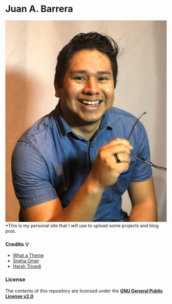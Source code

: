 # Juan A. Barrera
![assets/images/Personal Foto.jpg)](https://github.com/JBCreator30/jbcreator30.github.io/blob/main/assets/images/Personal%20Foto.jpg?raw=true)
*This is my personal site that I will use to upload some projects and blog post.

### Credits :bulb:
* [What a Theme](https://github.com/thedevslot)
* [Sneha Omer](http://sassyecoder.github.io/)
* [Harsh Trivedi](http://harsh98trivedi.github.io/)

### License
The contents of this repository are licensed under the [**GNU General Public License v2.0**](https://github.com/thedevslot/WhatATheme/blob/master/LICENSE)

